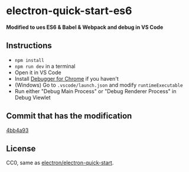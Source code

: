 # electron-quick-start-es6

**Modified to ues ES6 & Babel & Webpack and debug in VS Code**

## Instructions

- `npm install`
- `npm run dev` in a terminal
- Open it in VS Code
- Install [Debugger for Chrome](https://marketplace.visualstudio.com/items/msjsdiag.debugger-for-chrome) if you haven't
- (Windows) Go to `.vscode/launch.json` and modify `runtimeExecutable`
- Run either "Debug Main Process" or "Debug Renderer Process" in Debug Viewlet

## Commit that has the modification

[4bb4a93](https://github.com/octref/vscode-electron-debug/commit/4bb4a93388d94e177c00e1c80fd98d89d83d43f7)

## License

CC0, same as [electron/electron-quick-start](https://github.com/electron/electron-quick-start).